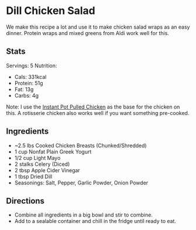 # Dill Chicken Salad

We make this recipe a lot and use it to make chicken salad wraps as an easy dinner.
Protein wraps and mixed greens from Aldi work well for this.

## Stats
Servings: 5
Nutrition:
- Cals: 331kcal
- Protein: 51g
- Fat: 13g
- Carbs: 4g

Note: I use the [Instant Pot Pulled Chicken](../meal-prep/instant-pot-pulled-chicken.md) as the base for the chicken on this.
A rotisserie chicken also works well if you want something pre-cooked.

## Ingredients

- ~2.5 lbs Cooked Chicken Breasts (Chunked/Shredded)
- 1 cup Nonfat Plain Greek Yogurt
- 1/2 cup Light Mayo
- 2 stalks Celery (Diced)
- 2 tbsp Apple Cider Vinegar
- 1 tbsp Dried Dill
- Seasonings: Salt, Pepper, Garlic Powder, Onion Powder

## Directions

- Combine all ingredients in a big bowl and stir to combine.
- Add to a sealable container and chill in the fridge until ready to eat.